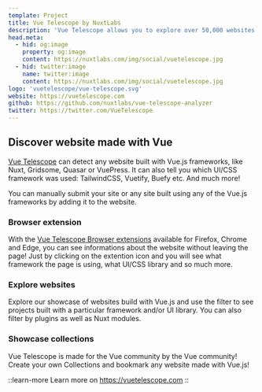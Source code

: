 ```yaml
---
template: Project
title: Vue Telescope by NuxtLabs
description: 'Vue Telescope allows you to explore over 50,000 websites made with VueJS. Crawl the web with its browser extensions to add your websites and register new ones.'
head.meta:
  - hid: og:image
    property: og:image
    content: https://nuxtlabs.com/img/social/vuetelescope.jpg
  - hid: twitter:image
    name: twitter:image
    content: https://nuxtlabs.com/img/social/vuetelescope.jpg
logo: 'vuetelescope/vue-telescope.svg'
website: https://vuetelescope.com
github: https://github.com/nuxtlabs/vue-telescope-analyzer
twitter: https://twitter.com/VueTelescope
---
```


## Discover website made with Vue

[Vue Telescope](https://vuetelescope.com) can detect any website built with Vue.js frameworks, like Nuxt, Gridsome, Quasar or VuePress. It can also tell you which UI/CSS framework was used: TailwindCSS, Vuetify, Buefy etc. And much more!

You can manually submit your site or any site built using any of the Vue.js frameworks by adding it to the website.

### Browser extension

With the [Vue Telescope Browser extensions](https://github.com/nuxtlabs/vue-telescope-extensions) available for Firefox, Chrome and Edge, you can see informations about the website without leaving the page! Just by clicking on the extention icon and you will see what framework the page is using, what UI/CSS library and so much more.


### Explore websites
Explore our showcase of websites build with Vue.js and use the filter to see projects built with a particular framework and/or UI library. You can also filter by plugins as well as Nuxt modules.


### Showcase collections
Vue Telescope is made for the Vue community by the Vue community! Create your own Collections and bookmark any website made with Vue.js!

::learn-more
Learn more on https://vuetelescope.com
::
